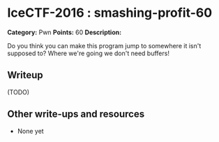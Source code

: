 # IceCTF-2016 : smashing-profit-60

**Category:** Pwn
**Points:** 60
**Description:**

Do you think you can make this program jump to somewhere it isn't supposed to? Where we're going we don't need buffers!

## Writeup

(TODO)

## Other write-ups and resources

* None yet